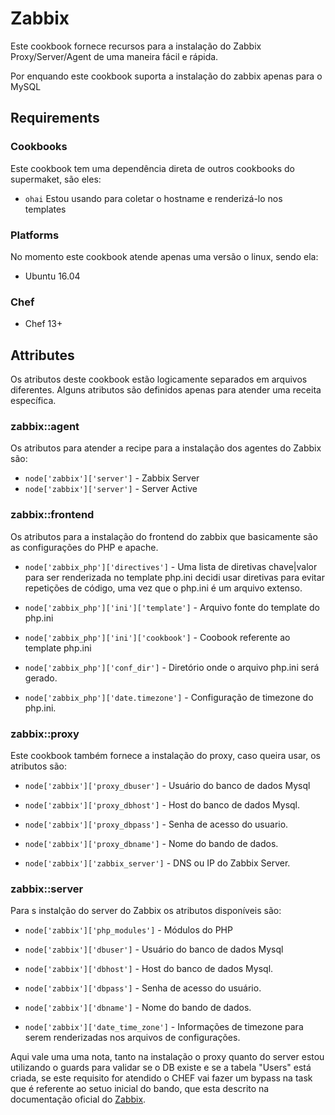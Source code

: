 # Zabbix


Este cookbook fornece recursos para a instalação do Zabbix Proxy/Server/Agent de uma maneira fácil e rápida.

Por enquando este cookbook suporta a instalação do zabbix apenas para o MySQL


## Requirements


### Cookbooks


Este cookbook tem uma dependência direta de outros cookbooks do supermaket, são eles:


- `ohai` Estou usando para coletar o hostname e renderizá-lo nos templates


### Platforms


No momento este cookbook atende apenas uma versão o linux, sendo ela:


- Ubuntu 16.04


### Chef


- Chef 13+


## Attributes


Os atributos deste cookbook estão logicamente separados em arquivos diferentes. Alguns atributos são definidos apenas para atender uma receita específica.



### zabbix::agent

Os atributos para atender a recipe para a instalação dos agentes do Zabbix são:

- `node['zabbix']['server']` - Zabbix Server
- `node['zabbix']['server']` - Server Active

### zabbix::frontend

Os atributos para a instalação do frontend do zabbix que basicamente são as configurações do PHP e apache. 


- `node['zabbix_php']['directives']` - Uma lista de diretivas chave|valor para ser renderizada no template php.ini decidi usar diretivas para evitar repetições de código, uma vez que o php.ini é um arquivo extenso.


- `node['zabbix_php']['ini']['template']` - Arquivo fonte do template do php.ini


- `node['zabbix_php']['ini']['cookbook']` - Coobook referente ao template php.ini


- `node['zabbix_php']['conf_dir']` - Diretório onde o arquivo php.ini será gerado.


- `node['zabbix_php']['date.timezone']` - Configuração de timezone do php.ini.


### zabbix::proxy

Este cookbook também fornece a instalação do proxy, caso queira usar, os atributos são:


- `node['zabbix']['proxy_dbuser']` - Usuário do banco de dados Mysql


- `node['zabbix']['proxy_dbhost']` - Host do banco de dados Mysql.


- `node['zabbix']['proxy_dbpass']` - Senha de acesso do usuario.


- `node['zabbix']['proxy_dbname']` - Nome do bando de dados.


- `node['zabbix']['zabbix_server']` - DNS ou IP do Zabbix Server.


### zabbix::server

Para s instalção do server do Zabbix os atributos disponíveis são:

- `node['zabbix']['php_modules']` - Módulos do PHP


- `node['zabbix']['dbuser']` - Usuário do banco de dados Mysql


- `node['zabbix']['dbhost']` - Host do banco de dados Mysql.


- `node['zabbix']['dbpass']` - Senha de acesso do usuário.


- `node['zabbix']['dbname']` - Nome do bando de dados.


- `node['zabbix']['date_time_zone']` - Informações de timezone para serem renderizadas nos arquivos de configurações.


Aqui vale uma uma nota, tanto na instalação o proxy quanto do server estou utilizando o guards para validar se o DB existe e se a tabela "Users" está criada, se este requisito for atendido o CHEF vai fazer um bypass na task que é referente ao setuo inicial do bando, que esta descrito na documentação oficial do [Zabbix](https://www.zabbix.com/documentation/3.4/manual/installation/install_from_packages/debian_ubuntu).
 


